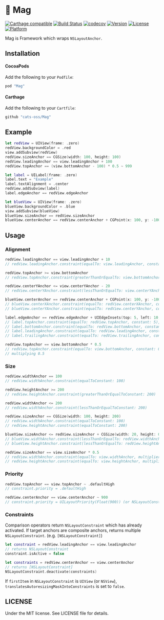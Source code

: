 # 🧲 Mag

[![Carthage compatible](https://img.shields.io/badge/Carthage-compatible-4BC51D.svg?style=flat)](https://github.com/Carthage/Carthage)
[![Build Status](https://travis-ci.org/cats-oss/Mag.svg?branch=master)](https://travis-ci.org/cats-oss/Mag)
[![codecov](https://codecov.io/gh/cats-oss/Mag/branch/master/graph/badge.svg)](https://codecov.io/gh/cats-oss/Mag)
[![Version](https://img.shields.io/cocoapods/v/Mag.svg?style=flat)](http://cocoadocs.org/docsets/Mag)
[![License](https://img.shields.io/cocoapods/l/Mag.svg?style=flat)](http://cocoadocs.org/docsets/Mag)
[![Platform](https://img.shields.io/cocoapods/p/Mag.svg?style=flat)](http://cocoadocs.org/docsets/Mag)

Mag is Framework which wraps `NSLayoutAnchor`.

## Installation

#### CocoaPods

Add the following to your `Podfile`:

```Ruby
pod "Mag"
```

#### Carthage

Add the following to your `Cartfile`:

```Ruby
github "cats-oss/Mag"
```

## Example

```swift
let redView = UIView(frame: .zero)
redView.backgroundColor = .red
view.addSubview(redView)
redView.sizeAnchor == CGSize(width: 100, height: 100)
redView.leadingAnchor == view.leadingAnchor + 100
redView.topAnchor == (view.bottomAnchor - 100) * 0.5 ~ 999

let label = UILabel(frame: .zero)
label.text = "Example"
label.textAlignment = .center
redView.addSubview(label)
label.edgeAnchor == redView.edgeAnchor

let blueView = UIView(frame: .zero)
blueView.backgroundColor = .blue
view.addSubview(blueView)
blueView.sizeAnchor == redView.sizeAnchor
blueView.centerAnchor == redView.centerAnchor + CGPoint(x: 100, y: -100)
```

## Usage

### Alignment

```swift
redView.leadingAnchor == view.leadingAnchor + 10
// redView.leadingAnchor.constraint(equalTo: view.leadingAnchor, constant: 10)

redView.topAnchor >= view.bottomAnchor
// redView.topAnchor.constraint(greaterThanOrEqualTo: view.bottomAnchor, constant: 0)

redView.centerYAnchor <= view.centerYAnchor - 20
// redView.centerYAnchor.constraint(lessThanOrEqualTo: view.centerYAnchor, constant: -20)

blueView.centerAnchor == redView.centerAnchor + CGPoint(x: 100, y: -100)
// blueView.centerXAnchor.constraint(equalTo: redView.centerXAnchor, constant: 100)
// blueView.centerYAnchor.constraint(equalTo: redView.centerYAnchor, constant: -100)

label.edgeAnchor == redView.edgeAnchor + UIEdgeInsets(top: 5, left: 10, bottom: 5, right: 10)
// label.topAnchor.constraint(equalTo: redView.topAnchor, constant: 5),
// label.bottomAnchor.constraint(equalTo: redView.bottomAnchor, constant: -5)
// label.leadingAnchor.constraint(equalTo: redView.leadingAnchor, constant: 10)
// label.trailingAnchor.constraint(equalTo: redView.trailingAnchor, constant: -10)

redView.topAnchor == view.bottomAnchor * 0.5
// redView.topAnchor.constraint(equalTo: view.bottomAnchor, constant: 0)
// multiplying 0.5
```

### Size

```swift
redView.widthAnchor == 100
// redView.widthAnchor.constraint(equalToConstant: 100)

redView.heightAnchor >= 200
// redView.heightAnchor.constraint(greaterThanOrEqualToConstant: 200)

redView.widthAnchor <= 200
// redView.widthAnchor.constraint(lessThanOrEqualToConstant: 200)

redView.sizeAnchor == CGSize(width: 100, height: 200)
// redView.widthAnchor.constraint(equalToConstant: 100)
// redView.heightAnchor.constraint(equalToConstant: 200)

blueView.sizeAnchor <= redView.sizeAnchor + CGSize(width: 20, height: 0)
// blueView.widthAnchor.constraint(lessThanOrEqualTo: redView.widthAnchor, constant: 20)
// blueView.heightAnchor.constraint(lessThanOrEqualTo: redView.heightAnchor, constant: 0)

redView.sizeAnchor == view.sizeAnchor * 0.5
// redView.widthAnchor.constraint(equalTo: view.widthAnchor, multiplier: 0.5, constant: 0)
// redView.heightAnchor.constraint(equalTo: view.heightAnchor, multiplier: 0.5, constant: 0)
```

### Priority

```swift
redView.topAnchor == view.topAnchor ~ .defaultHigh
// constraint.priority = .defaultHigh

redView.centerAnchor == view.centerAnchor ~ 900
// constraint.priority = UILayoutPriority(Float(900)) (or NSLayoutConstraint.Priority)
```

### Constraints

Comparison operators return `NSLayoutConstraint` which has already activated. If target anchors are composite anchors, returns multiple `NSLayoutConstraint`. (e.g. `[NSLayoutConstraint]`)

```swift
let constraint = redView.leadingAnchor == view.leadingAnchor
// returns NSLayoutConstraint
constraint.isActive = false

let constraints = redView.centerAnchor == view.centerAnchor
// returns [NSLayoutConstraint]
NSLayoutConstraint.deactivate(constraints)
```

If `firstItem` in `NSLayoutConstraint` is `UIView` (or `NSView`), `translatesAutoresizingMaskIntoConstraints` is set to `false`.

## LICENSE
Under the MIT license. See LICENSE file for details.
